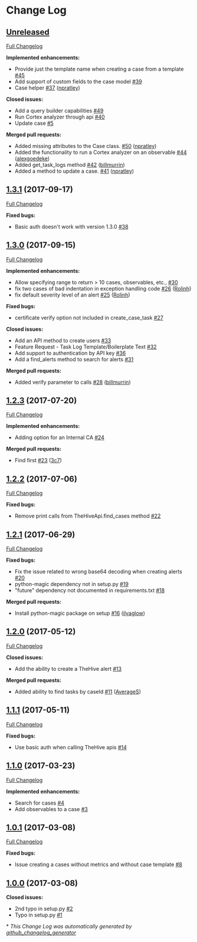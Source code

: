# Change Log

## [Unreleased](https://github.com/CERT-BDF/TheHive4py/tree/HEAD)

[Full Changelog](https://github.com/CERT-BDF/TheHive4py/compare/1.3.1...HEAD)

**Implemented enhancements:**

- Provide just the template name when creating a case from a template [\#45](https://github.com/CERT-BDF/TheHive4py/issues/45)
- Add support of custom fields to the case model [\#39](https://github.com/CERT-BDF/TheHive4py/issues/39)
- Case helper [\#37](https://github.com/CERT-BDF/TheHive4py/pull/37) ([npratley](https://github.com/npratley))

**Closed issues:**

- Add a query builder capabilities [\#49](https://github.com/CERT-BDF/TheHive4py/issues/49)
- Run Cortex analyzer through api [\#40](https://github.com/CERT-BDF/TheHive4py/issues/40)
- Update case [\#5](https://github.com/CERT-BDF/TheHive4py/issues/5)

**Merged pull requests:**

- Added missing attributes to the Case class. [\#50](https://github.com/CERT-BDF/TheHive4py/pull/50) ([npratley](https://github.com/npratley))
- Added the functionality to run a Cortex analyzer on an observable [\#44](https://github.com/CERT-BDF/TheHive4py/pull/44) ([alexgoedeke](https://github.com/alexgoedeke))
- Added get\_task\_logs method [\#42](https://github.com/CERT-BDF/TheHive4py/pull/42) ([billmurrin](https://github.com/billmurrin))
- Added a method to update a case. [\#41](https://github.com/CERT-BDF/TheHive4py/pull/41) ([npratley](https://github.com/npratley))

## [1.3.1](https://github.com/CERT-BDF/TheHive4py/tree/1.3.1) (2017-09-17)
[Full Changelog](https://github.com/CERT-BDF/TheHive4py/compare/1.3.0...1.3.1)

**Fixed bugs:**

- Basic auth doesn't work with version 1.3.0 [\#38](https://github.com/CERT-BDF/TheHive4py/issues/38)

## [1.3.0](https://github.com/CERT-BDF/TheHive4py/tree/1.3.0) (2017-09-15)
[Full Changelog](https://github.com/CERT-BDF/TheHive4py/compare/1.2.3...1.3.0)

**Implemented enhancements:**

- Allow specifying range to return \> 10 cases, observables, etc., [\#30](https://github.com/CERT-BDF/TheHive4py/issues/30)
- fix two cases of bad indentation in exception handling code [\#26](https://github.com/CERT-BDF/TheHive4py/pull/26) ([Rolinh](https://github.com/Rolinh))
- fix default severity level of an alert [\#25](https://github.com/CERT-BDF/TheHive4py/pull/25) ([Rolinh](https://github.com/Rolinh))

**Fixed bugs:**

- certificate verify option not included in create\_case\_task [\#27](https://github.com/CERT-BDF/TheHive4py/issues/27)

**Closed issues:**

- Add an API method to create users [\#33](https://github.com/CERT-BDF/TheHive4py/issues/33)
- Feature Request - Task Log Template/Boilerplate Text [\#32](https://github.com/CERT-BDF/TheHive4py/issues/32)
- Add support to authentication by API key [\#36](https://github.com/CERT-BDF/TheHive4py/issues/36)
- Add a find\_alerts method to search for alerts [\#31](https://github.com/CERT-BDF/TheHive4py/issues/31)

**Merged pull requests:**

- Added verify parameter to calls [\#28](https://github.com/CERT-BDF/TheHive4py/pull/28) ([billmurrin](https://github.com/billmurrin))

## [1.2.3](https://github.com/CERT-BDF/TheHive4py/tree/1.2.3) (2017-07-20)
[Full Changelog](https://github.com/CERT-BDF/TheHive4py/compare/1.2.2...1.2.3)

**Implemented enhancements:**

- Adding option for an Internal CA  [\#24](https://github.com/CERT-BDF/TheHive4py/issues/24)

**Merged pull requests:**

- Find first [\#23](https://github.com/CERT-BDF/TheHive4py/pull/23) ([3c7](https://github.com/3c7))

## [1.2.2](https://github.com/CERT-BDF/TheHive4py/tree/1.2.2) (2017-07-06)
[Full Changelog](https://github.com/CERT-BDF/TheHive4py/compare/1.2.1...1.2.2)

**Fixed bugs:**

- Remove print calls from TheHiveApi.find\_cases method [\#22](https://github.com/CERT-BDF/TheHive4py/issues/22)

## [1.2.1](https://github.com/CERT-BDF/TheHive4py/tree/1.2.1) (2017-06-29)
[Full Changelog](https://github.com/CERT-BDF/TheHive4py/compare/1.2.0...1.2.1)

**Fixed bugs:**

- Fix the issue related to wrong base64 decoding when creating alerts [\#20](https://github.com/CERT-BDF/TheHive4py/issues/20)
- python-magic dependency not in setup.py [\#19](https://github.com/CERT-BDF/TheHive4py/issues/19)
- "future" dependency not documented in requirements.txt [\#18](https://github.com/CERT-BDF/TheHive4py/issues/18)

**Merged pull requests:**

- Install python-magic package on setup [\#16](https://github.com/CERT-BDF/TheHive4py/pull/16) ([ilyaglow](https://github.com/ilyaglow))

## [1.2.0](https://github.com/CERT-BDF/TheHive4py/tree/1.2.0) (2017-05-12)
[Full Changelog](https://github.com/CERT-BDF/TheHive4py/compare/1.1.1...1.2.0)

**Closed issues:**

- Add the ability to create a TheHive alert [\#13](https://github.com/CERT-BDF/TheHive4py/issues/13)

**Merged pull requests:**

- Added ability to find tasks by caseId [\#11](https://github.com/CERT-BDF/TheHive4py/pull/11) ([AverageS](https://github.com/AverageS))

## [1.1.1](https://github.com/CERT-BDF/TheHive4py/tree/1.1.1) (2017-05-11)
[Full Changelog](https://github.com/CERT-BDF/TheHive4py/compare/1.1.0...1.1.1)

**Fixed bugs:**

- Use basic auth when calling TheHive apis [\#14](https://github.com/CERT-BDF/TheHive4py/issues/14)

## [1.1.0](https://github.com/CERT-BDF/TheHive4py/tree/1.1.0) (2017-03-23)
[Full Changelog](https://github.com/CERT-BDF/TheHive4py/compare/1.0.1...1.1.0)

**Implemented enhancements:**

- Search for cases [\#4](https://github.com/CERT-BDF/TheHive4py/issues/4)
- Add observables to a case [\#3](https://github.com/CERT-BDF/TheHive4py/issues/3)

## [1.0.1](https://github.com/CERT-BDF/TheHive4py/tree/1.0.1) (2017-03-08)
[Full Changelog](https://github.com/CERT-BDF/TheHive4py/compare/1.0.0...1.0.1)

**Fixed bugs:**

- Issue creating a cases without metrics and without case template [\#8](https://github.com/CERT-BDF/TheHive4py/issues/8)

## [1.0.0](https://github.com/CERT-BDF/TheHive4py/tree/1.0.0) (2017-03-08)
**Closed issues:**

- 2nd typo in setup.py [\#2](https://github.com/CERT-BDF/TheHive4py/issues/2)
- Typo in setup.py [\#1](https://github.com/CERT-BDF/TheHive4py/issues/1)



\* *This Change Log was automatically generated by [github_changelog_generator](https://github.com/skywinder/Github-Changelog-Generator)*